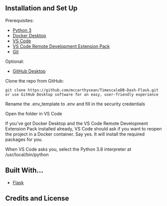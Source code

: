 
## Installation and Set Up
Prerequisites:
* [Python 3](https://www.python.org/downloads/)
* [Docker Desktop](https://www.docker.com/products/docker-desktop)
* [VS Code](https://code.visualstudio.com/download)
* [VS Code Remote Development Extension Pack](https://marketplace.visualstudio.com/items?itemName=ms-vscode-remote.vscode-remote-extensionpack)
* [Git](https://git-scm.com/downloads)

Optional:
* [GitHub Desktop](https://desktop.github.com/)

Clone the repo from GitHub:
```
git clone https://github.com/mccarthysean/TimescaleDB-Dash-Flask.git
or use GitHub Desktop software for an easy, user-friendly experience
```

Rename the .env_template to .env and fill in the security credentials

Open the folder in VS Code

If you've got Docker Desktop and the VS Code Remote Development Extension Pack installed already, VS Code should ask if you want to reopen the project in a Docker container. Say yes. It will install the required packages for you. 

When VS Code asks you, select the Python 3.8 interpreter at /usr/local/bin/python

## Built With...
* [Flask](http://flask.pocoo.org/)

## Credits and License
